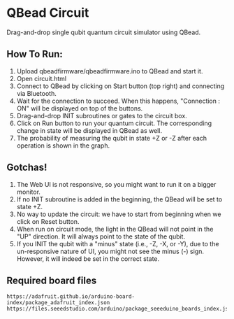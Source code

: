 # QBead Circuit

Drag-and-drop single qubit quantum circuit simulator using QBead.

## How To Run:

1. Upload qbeadfirmware/qbeadfirmware.ino to QBead and start it.
2. Open circuit.html
3. Connect to QBead by clicking on Start button (top right) and connecting via Bluetooth.
4. Wait for the connection to succeed. When this happens, "Connection : ON" will be displayed on top of the buttons.
5. Drag-and-drop INIT subroutines or gates to the circuit box.
6. Click on Run button to run your quantum circuit. The corresponding change in state will be displayed in QBead as well.
7. The probability of measuring the qubit in state +Z or -Z after each operation is shown in the graph.


## Gotchas!

1. The Web UI is not responsive, so you might want to run it on a bigger monitor.
2. If no INIT subroutine is added in the beginning, the QBead will be set to state +Z.
3. No way to update the circuit: we have to start from beginning when we click on Reset button.
4. When run on circuit mode, the light in the QBead will not point in the "UP" direction. It will always point to the state of the qubit.
5. If you INIT the qubit with a "minus" state (i.e., -Z, -X, or -Y), due to the un-responsive nature of UI, you might not see the minus (-) sign. However, it will indeed be set in the correct state.

## Required board files

```
https://adafruit.github.io/arduino-board-index/package_adafruit_index.json
https://files.seeedstudio.com/arduino/package_seeeduino_boards_index.json
```
